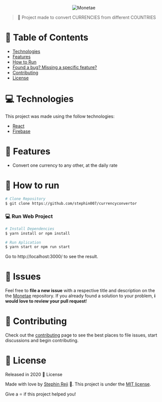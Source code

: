 <p align="center">
   <img src="https://github.com/LuizHAP/currencyconvertor/blob/master/blob/Monetae.PNG" alt="Monetae"/>
</p>

> :money_with_wings: Project made to convert CURRENCIES from different COUNTRIES

# :pushpin: Table of Contents

- [Technologies](#computer-technologies)
- [Features](#rocket-features)
- [How to Run](#construction_worker-how-to-run)
- [Found a bug? Missing a specific feature?](#bug-issues)
- [Contributing](#tada-contributing)
- [License](#closed_book-license)

# :computer: Technologies

This project was made using the follow technologies:

<ul>
  <li><a href="https://pt-br.reactjs.org/">React</a></li>
  <li><a href="https://firebase.google.com/">Firebase</a></li>
</ul>

# :rocket: Features

- Convert one currency to any other, at the daily rate

# :construction_worker: How to run

```bash
# Clone Repository
$ git clone https://github.com/stephin007/currencyconvertor
```

### 💻 Run Web Project

```bash
# Install Dependencies
$ yarn install or npm install

# Run Aplication
$ yarn start or npm run start
```

Go to http://localhost:3000/ to see the result.

# :bug: Issues

Feel free to **file a new issue** with a respective title and description on the the [Monetae](https://github.com/stephin007/currencyconvertor/issues) repository. If you already found a solution to your problem, **i would love to review your pull request**!

# :tada: Contributing

Check out the [contributing](https://github.com/stephin007/currencyconvertor/blob/master/CONTRIBUTING.md) page to see the best places to file issues, start discussions and begin contributing.

# :closed_book: License

Released in 2020 :closed_book: License

Made with love by [Stephin Reji](https://github.com/stephin007) 🚀.
This project is under the [MIT license](https://github.com/stephin007/currencyconvertor/LICENSE).

Give a ⭐️ if this project helped you!
